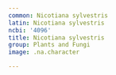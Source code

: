 ```yaml
---
common: Nicotiana sylvestris
latin: Nicotiana sylvestris
ncbi: '4096'
title: Nicotiana sylvestris
group: Plants and Fungi
image: .na.character

---
```

